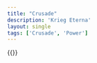 ```yaml
---
title: "Crusade"
description: 'Krieg Eterna'
layout: single
tags: ['Crusade', 'Power']
---
```

{{<card-detail-page title="Crusade" artwork="Saint Gregory the Great by Jusepe de Ribera (1614)" />}}